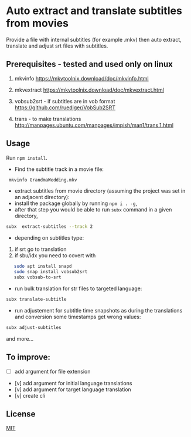 # Auto extract and translate subtitles from movies

Provide a file with internal subtitles (for example .mkv) then auto extract, translate and adjust srt files with subtitles.

## Prerequisites - tested and used only on linux

1. mkvinfo
   https://mkvtoolnix.download/doc/mkvinfo.html

2. mkvextract
   https://mkvtoolnix.download/doc/mkvextract.html

3. vobsub2srt - if subtitles are in vob format
   https://github.com/ruediger/VobSub2SRT

4. trans - to make translations
   http://manpages.ubuntu.com/manpages/impish/man1/trans.1.html

## Usage

Run `npm install`.

- Find the subtitle track in a movie file:

```bash
 mkvinfo GrandmaWedding.mkv
```

- extract subtitles from movie directory (assuming the project was set in an adjacent directory):
- install the package globally by running `npm i . -g`,
- after that step you would be able to run `subx` command in a given directory,

```bash
subx  extract-subtitles --track 2
```

- depending on subtitles type:

1. if srt go to translation
2. if sbu/idx you need to covert with

```bash
   sudo apt install snapd
   sudo snap install vobsub2srt
   subx vobsub-to-srt
```

- run bulk translation for str files to targeted language:

```bash
subx translate-subtitle
```

- run adjustement for subtitle time snapshots as during the translations and conversion some timestamps get wrong values:

```bash
subx adjust-subtitles
```

and more...

## To improve:

- [ ] add argument for file extension
- [v] add argument for initial language translations
- [v] add argument for target language translation
- [v] create cli

## License

[MIT](https://choosealicense.com/licenses/mit/)
